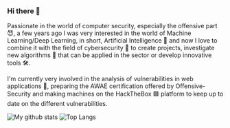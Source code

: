 ### Hi there 👋

Passionate in the world of computer security, especially the offensive part 😈, a few years ago I was very interested in the world of Machine Learning/Deep Learning, in short, Artificial Intelligence 🧠 and now I love to combine it with the field of cybersecurity 🔐 to create projects, investigate new algorithms 🧮 that can be applied in the sector or develop innovative tools 🛠️.

I'm currently very involved in the analysis of vulnerabilities in web applications 🐞, preparing the AWAE certification offered by Offensive-Security and making machines on the HackTheBox 🟩 platform to keep up to date on the different vulnerabilities.

![My github stats](https://github-readme-stats.vercel.app/api?username=alexfrancow&show_icons=true&card_width=445&layout=compact&hide=TeX&hide_border=true&theme=dark)
![Top Langs](https://github-readme-stats.vercel.app/api/top-langs/?username=alexfrancow&hide=TeX&layout=compact&card_width=445&hide_border=true&theme=dark)

<!--
**alexfrancow/alexfrancow** is a ✨ _special_ ✨ repository because its `README.md` (this file) appears on your GitHub profile.

Here are some ideas to get you started:

- 🔭 I’m currently working on ...
- 🌱 I’m currently learning ...
- 👯 I’m looking to collaborate on ...
- 🤔 I’m looking for help with ...
- 💬 Ask me about ...
- 📫 How to reach me: ...
- 😄 Pronouns: ...
- ⚡ Fun fact: ...
-->
